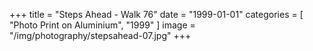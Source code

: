 +++
title = "Steps Ahead - Walk 76"
date = "1999-01-01"
categories = [ "Photo Print on Aluminium", "1999" ]
image = "/img/photography/stepsahead-07.jpg"
+++

